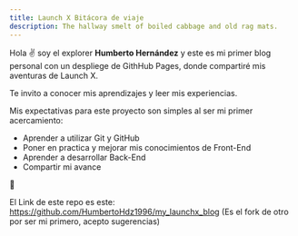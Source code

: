 ```yaml
---
title: Launch X Bitácora de viaje
description: The hallway smelt of boiled cabbage and old rag mats.
---
```


Hola ✌️  soy el explorer **Humberto Hernández** y este es mi primer blog personal con un despliege de GithHub Pages, donde compartiré mis aventuras de Launch X.

Te invito a conocer mis aprendizajes y leer mis experiencias.

Mis expectativas para este proyecto son simples al ser mi primer acercamiento:
* Aprender a utilizar Git y GitHub
* Poner en practica y mejorar mis conocimientos de Front-End
* Aprender a desarrollar Back-End
* Compartir mi avance

🚀


El Link de este repo es este: https://github.com/HumbertoHdz1996/my_launchx_blog
(Es el fork de otro por ser mi primero, acepto sugerencias)
